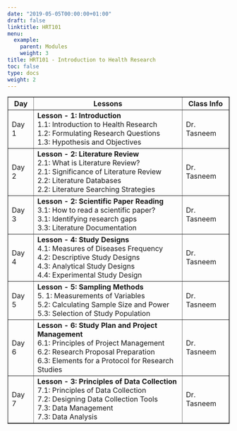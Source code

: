 ```yaml
---
date: "2019-05-05T00:00:00+01:00"
draft: false
linktitle: HRT101
menu:
  example:
    parent: Modules
    weight: 3
title: HRT101 - Introduction to Health Research
toc: false
type: docs
weight: 2
---
```


<table border = "1">
         <tr>
            <th style="text-align:center">Day</th>
            <th style="text-align:center">Lessons</th>
            <th style="text-align:center">Class Info</th>
         </tr>
         <tr>
            <td>Day 1 </td>
            <td>
              <b>Lesson - 1: Introduction</b> <br>
              1.1: Introduction to Health Research <br/>
              1.2: Formulating Research Questions <br>
              1.3: Hypothesis and Objectives <br/>
            </td>
            <td>Dr. Tasneem</td>
         </tr>
         <tr>
            <td>Day 2 </td>
            <td>
              <b>Lesson - 2: Literature Review</b> <br>
              2.1: What is Literature Review?<br/>
              2.1: Significance of Literature Review<br/>
              2.2: Literature Databases<br>
              2.2: Literature Searching Strategies<br>
            </td>
            <td>Dr. Tasneem</td>
         </tr>
         <tr>
            <td>Day 3 </td>
            <td>
              <b>Lesson - 2: Scientific Paper Reading</b> <br>
              3.1: How to read a scientific paper?<br/>
              3.1: Identifying research gaps<br/>
              3.3: Literature Documentation<br>
            </td>
            <td>Dr. Tasneem</td>
         </tr>
         <tr>
            <td>Day 4 </td>
            <td>
              <b>Lesson - 4: Study Designs</b> <br>
              4.1: Measures of Diseases Frequency<br/>
              4.2: Descriptive Study Designs<br/>
              4.3: Analytical Study Designs<br/>
              4.4: Experimental Study Design<br>
            </td>
            <td>Dr. Tasneem</td>
         </tr>
         <tr>
            <td>Day 5 </td>
            <td>
              <b>Lesson - 5: Sampling Methods</b> <br>
              5. 1: Measurements of Variables <br>
              5.2: Calculating Sample Size and Power<br/>
              5.3: Selection of Study Population<br/>
              </td>
            </td>
            <td>Dr. Tasneem</td>
         </tr>
         <tr>
            <td>Day 6 </td>
            <td>
              <b>Lesson - 6: Study Plan and Project Management</b> <br>
              6.1: Principles of Project Management <br>
              6.2: Research Proposal Preparation<br/>
              6.3: Elements for a Protocol for Research Studies<br/>
              </td>
            </td>
            <td>Dr. Tasneem</td>
         </tr>
         <tr>
            <td>Day 7 </td>
            <td>
              <b>Lesson - 3: Principles of Data Collection</b> <br>
              7.1: Principles of Data Collection<br>
              7.2: Designing Data Collection Tools<br/>
              7.3: Data Management<br/>
              7.3: Data Analysis<br/>
              </td>
            </td>
            <td>Dr. Tasneem</td>
         </tr>
 </table>
